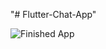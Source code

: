 "# Flutter-Chat-App" 


![Finished App](https://github.com/londonappbrewery/Images/blob/master/flash_chat_flutter_demo.gif)
